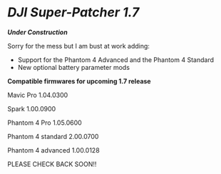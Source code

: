 # ***DJI Super-Patcher 1.7***

***Under Construction***

Sorry for the mess but I am bust at work adding:

- Support for the Phantom 4 Advanced and the Phantom 4 Standard
- New optional battery parameter mods 


**Compatible firmwares for upcoming 1.7 release**

Mavic Pro 1.04.0300

Spark 1.00.0900 

Phantom 4 Pro 1.05.0600 

Phantom 4 standard 2.00.0700 

Phantom 4 advanced 1.00.0128

PLEASE CHECK BACK SOON!!

